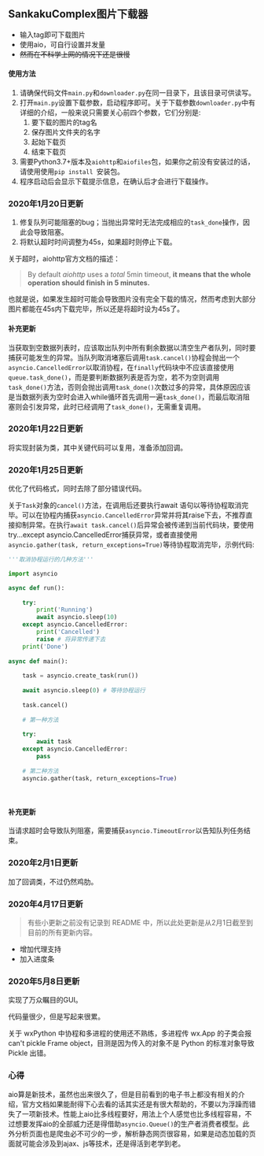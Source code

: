## SankakuComplex图片下载器

* 输入tag即可下载图片
* 使用aio，可自行设置并发量
* ~~然而在不科学上网的情况下还是很慢~~

#### 使用方法

1. 请确保代码文件`main.py`和`downloader.py`在同一目录下，且该目录可供读写。
2. 打开`main.py`设置下载参数，启动程序即可。关于下载参数`downloader.py`中有详细的介绍，一般来说只需要关心前四个参数，它们分别是:
   1. 要下载的图片的tag名
   2. 保存图片文件夹的名字
   3. 起始下载页
   4. 结束下载页
3. 需要Python3.7+版本及`aiohttp`和`aiofiles`包，如果你之前没有安装过的话，请使用使用`pip install `安装包。
4. 程序启动后会显示下载提示信息，在确认后才会进行下载操作。

### 2020年1月20日更新

1. 修复队列可能阻塞的bug；当抛出异常时无法完成相应的`task_done`操作，因此会导致阻塞。
2. 将默认超时时间调整为45s，如果超时则停止下载。

关于超时，aiohttp官方文档的描述：

> By default *aiohttp* uses a *total* 5min timeout, **it means that the whole operation should finish in 5 minutes.**

也就是说，如果发生超时可能会导致图片没有完全下载的情况，然而考虑到大部分图片都能在45s内下载完毕，所以还是将超时设为45s了。

#### 补充更新

当获取到空数据列表时，应该取出队列中所有剩余数据以清空生产者队列，同时要捕获可能发生的异常。当队列取消堵塞后调用`task.cancel()`协程会抛出一个`asyncio.CancelledError`以取消协程，在`finally`代码块中不应该直接使用`queue.task_done()`，而是要判断数据列表是否为空，若不为空则调用`task_done()`方法，否则会抛出调用`task_done()`次数过多的异常，具体原因应该是当数据列表为空时会进入while循环首先调用一遍`task_done()`，而最后取消阻塞则会引发异常，此时已经调用了`task_done()`，无需重复调用。

### 2020年1月22日更新

将实现封装为类，其中关键代码可以复用，准备添加回调。

### 2020年1月25日更新

优化了代码格式，同时去除了部分错误代码。

关于`Task`对象的`cancel()`方法，在调用后还要执行await 语句以等待协程取消完毕。可以在协程内捕获`asyncio.CancelledError`异常并将其raise下去，不推荐直接抑制异常。在执行`await task.cancel()`后异常会被传递到当前代码块，要使用try...except asyncio.CancelledError捕获异常，或者直接使用`asyncio.gather(task, return_exceptions=True)`等待协程取消完毕，示例代码:

```python
'''取消协程运行的几种方法'''

import asyncio

async def run():
    
    try:
    	print('Running')
    	await asyncio.sleep(10)
    except asyncio.CancelledError:
        print('Cancelled')
        raise # 将异常传递下去 
    print('Done')
    
async def main():
    
    task = asyncio.create_task(run())
    
    await asyncio.sleep(0) # 等待协程运行
    
    task.cancel()
    
    # 第一种方法
    
    try:
        await task
    except asyncio.CancelledError:
        pass
    
    # 第二种方法
    asyncio.gather(task, return_exceptions=True)
    
    
```

#### 补充更新

当请求超时会导致队列阻塞，需要捕获`asyncio.TimeoutError`以告知队列任务结束。

### 2020年2月1日更新

加了回调类，不过仍然鸡肋。

### 2020年4月17日更新

> 有些小更新之前没有记录到 README 中，所以此处更新是从2月1日截至到目前的所有更新内容。

* 增加代理支持
* 加入进度条

### 2020年5月8日更新

实现了万众瞩目的GUI。

代码量很少，但是写起来很累。

关于 wxPython 中协程和多进程的使用还不熟练，多进程传 wx.App 的子类会报 can't pickle Frame object，目测是因为传入的对象不是 Python 的标准对象导致 Pickle 出错。

### 心得

aio算是新技术，虽然也出来很久了，但是目前看到的电子书上都没有相关的介绍，官方文档如果能耐得下心去看的话其实还是有很大帮助的，不要以为浮躁而错失了一项新技术。性能上aio比多线程要好，用法上个人感觉也比多线程容易，不过想要发挥aio的全部威力还是得借助`asyncio.Queue()`的生产者消费者模型。此外分析页面也是爬虫必不可少的一步，解析静态网页很容易，如果是动态加载的页面就可能会涉及到ajax、js等技术，还是得活到老学到老。